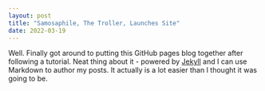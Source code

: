```yaml
---
layout: post
title: "Samosaphile, The Troller, Launches Site"
date: 2022-03-19
---
```


Well. Finally got around to putting this GitHub pages blog together after following a tutorial. Neat thing about it - powered by [Jekyll](http://jekyllrb.com) and I can use Markdown to author my posts. It actually is a lot easier than I thought it was going to be.
